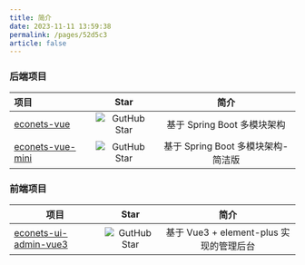 ```yaml
---
title: 简介
date: 2023-11-11 13:59:38
permalink: /pages/52d5c3
article: false
---
```


### 后端项目

| 项目                                                         |                             Star                             |                简介                |
| :----------------------------------------------------------- | :----------------------------------------------------------: | :--------------------------------: |
| [econets-vue](https://github.com/EcoNetsTech/econets-vue)    | ![GutHub Star](https://img.shields.io/github/stars/EcoNetsTech/econets-vue.svg?style=social&label=Stars) |    基于 Spring Boot 多模块架构     |
| [econets-vue-mini](https://github.com/EcoNetsTech/econets-vue-mini) | ![GutHub Star](https://img.shields.io/github/stars/EcoNetsTech/econets-vue-mini.svg?style=social&label=Stars) | 基于 Spring Boot 多模块架构-简洁版 |



### 前端项目

| 项目                                                         |                             Star                             |                  简介                   |
| ------------------------------------------------------------ | :----------------------------------------------------------: | :-------------------------------------: |
| [econets-ui-admin-vue3](https://github.com/EcoNetsTech/econets-ui-admin-vue3) | ![GutHub Star](https://img.shields.io/github/stars/EcoNetsTech/econets-ui-admin-vue3.svg?style=social&label=Stars) | 基于 Vue3 + element-plus 实现的管理后台 |